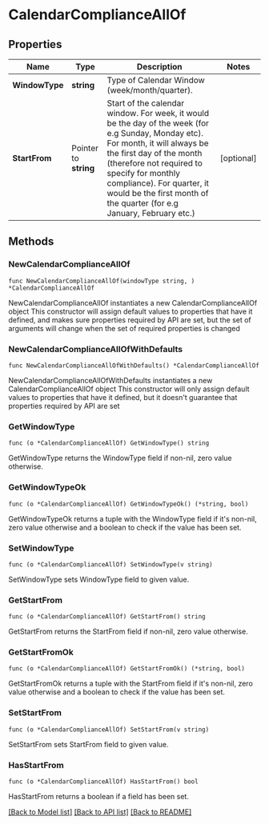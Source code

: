 # CalendarComplianceAllOf

## Properties

Name | Type | Description | Notes
------------ | ------------- | ------------- | -------------
**WindowType** | **string** | Type of Calendar Window (week/month/quarter). | 
**StartFrom** | Pointer to **string** | Start of the calendar window. For week, it would be the day of the week (for e.g Sunday, Monday etc). For month, it will always be the first day of the month (therefore not required to specify for monthly compliance). For quarter, it would be the first month of the quarter (for e.g January, February etc.) | [optional] 

## Methods

### NewCalendarComplianceAllOf

`func NewCalendarComplianceAllOf(windowType string, ) *CalendarComplianceAllOf`

NewCalendarComplianceAllOf instantiates a new CalendarComplianceAllOf object
This constructor will assign default values to properties that have it defined,
and makes sure properties required by API are set, but the set of arguments
will change when the set of required properties is changed

### NewCalendarComplianceAllOfWithDefaults

`func NewCalendarComplianceAllOfWithDefaults() *CalendarComplianceAllOf`

NewCalendarComplianceAllOfWithDefaults instantiates a new CalendarComplianceAllOf object
This constructor will only assign default values to properties that have it defined,
but it doesn't guarantee that properties required by API are set

### GetWindowType

`func (o *CalendarComplianceAllOf) GetWindowType() string`

GetWindowType returns the WindowType field if non-nil, zero value otherwise.

### GetWindowTypeOk

`func (o *CalendarComplianceAllOf) GetWindowTypeOk() (*string, bool)`

GetWindowTypeOk returns a tuple with the WindowType field if it's non-nil, zero value otherwise
and a boolean to check if the value has been set.

### SetWindowType

`func (o *CalendarComplianceAllOf) SetWindowType(v string)`

SetWindowType sets WindowType field to given value.


### GetStartFrom

`func (o *CalendarComplianceAllOf) GetStartFrom() string`

GetStartFrom returns the StartFrom field if non-nil, zero value otherwise.

### GetStartFromOk

`func (o *CalendarComplianceAllOf) GetStartFromOk() (*string, bool)`

GetStartFromOk returns a tuple with the StartFrom field if it's non-nil, zero value otherwise
and a boolean to check if the value has been set.

### SetStartFrom

`func (o *CalendarComplianceAllOf) SetStartFrom(v string)`

SetStartFrom sets StartFrom field to given value.

### HasStartFrom

`func (o *CalendarComplianceAllOf) HasStartFrom() bool`

HasStartFrom returns a boolean if a field has been set.


[[Back to Model list]](../README.md#documentation-for-models) [[Back to API list]](../README.md#documentation-for-api-endpoints) [[Back to README]](../README.md)



